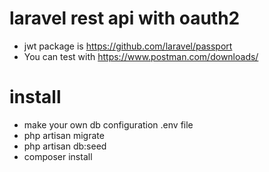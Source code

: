 ﻿# laravel rest api with oauth2
 
* jwt package is https://github.com/laravel/passport
* You can test with https://www.postman.com/downloads/ 

# install

* make your own db configuration .env file
* php artisan migrate
* php artisan db:seed
* composer install
